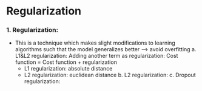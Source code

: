 # Regularization

### 1. Regularization:
- This is a technique which makes slight modifications to learning algorithms such that the model generalizes better --> avoid overfitting
a. L1&L2 regularization:
Adding another term as regularization: Cost function = Cost function + regularization
  - L1 regularization: absolute distance
  - L2 regularization: euclidean distance
b. L2 regularization:
c. Dropout regularization:

